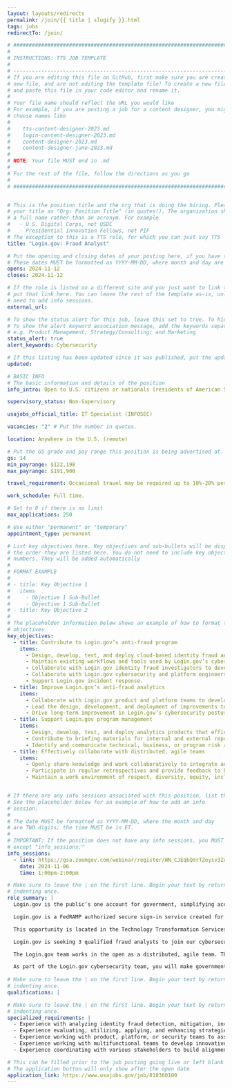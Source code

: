```yaml
---
layout: layouts/redirects
permalink: /join/{{ title | slugify }}.html
tags: jobs
redirectTo: /join/

# ###############################################################################
#                                                                              #
# INSTRUCTIONS: TTS JOB TEMPLATE                                               #
#                                                                              #
# -----------------------------------------------------------------------------#
# If you are editing this file on GitHub, first make sure you are creating a   #
# new file, and are not editing the template file! To create a new file, copy  #
# and paste this file in your code editor and rename it.                       #
#                                                                              #
# Your file name should reflect the URL you would like                         #
# For example, if you are posting a job for a content designer, you might      #
# choose names like                                                            #
#                                                                              #
#    tts-content-designer-2023.md                                              #
#    login-content-designer-2023.md                                            #
#    content-designer-2023.md                                                  #
#    content-designer-june-2023.md                                             #
#                                                                              #
# NOTE: Your file MUST end in .md                                              #
#                                                                              #
# For the rest of the file, follow the directions as you go                    #
#                                                                              #
# ###############################################################################


# This is the position title and the org that is doing the hiring. Please format
# your title as "Org: Position Title" (in quotes!). The organization should be
# a full name rather than an acronym. For example
#   - U.S. Digital Corps, not USDC
#   - Presidential Innovation Fellows, not PIF
# The exception to this is a TTS role, for which you can just say TTS
title: "Login.gov: Fraud Analyst"

# Put the opening and closing dates of your posting here, if you have them
# These dates MUST be formatted as YYYY-MM-DD, where month and day are 2-digits
opens: 2024-11-12
closes: 2024-11-12

# If the role is listed on a different site and you just want to link to it,
# put that link here. You can leave the rest of the template as-is, unless you 
# need to add info sessions.
external_url:

# To show the status alert for this job, leave this set to true. To hide it, change to false
# To show the alert keyword association message, add the keywords separated by a semi-colon
# e.g. Product Management; Strategy/Consulting; and Marketing
status_alert: true
alert_keywords: Cybersecurity

# If this listing has been updated since it was published, put the updated date below in YYYY-MM-DD format.
updated:

# BASIC INFO
# The basic information and details of the position
info_intro: Open to U.S. citizens or nationals (residents of American Samoa and Swains Island). Subject to background check.

supervisory_status: Non-Supervisory

usajobs_official_title: IT Specialist (INFOSEC)

vacancies: "2" # Put the number in quotes.

location: Anywhere in the U.S. (remote)

# Put the GS grade and pay range this position is being advertised at. For SES positions, set the value of gs to SES.
gs: 14
min_payrange: $122,198
max_payrange: $191,900

travel_requirement: Occasional travel may be required up to 10%-20% per year.

work_schedule: Full time.

# Set to 0 if there is no limit
max_applications: 250

# Use either "permanent" or "temporary"
appointment_type: permanent

# List key objectives here. Key objectives and sub-bullets will be displayed in
# the order they are listed here. You do not need to include key objective
# numbers. They will be added automatically
#
# FORMAT EXAMPLE
# 
# - title: Key Objective 1
#   items 
#     - Objective 1 Sub-Bullet
#     - Objective 1 Sub-Bullet
# - title: Key Objective 2
#
# The placeholder information below shows an example of how to format the key
# objectives
key_objectives:
  - title: Contribute to Login.gov’s anti-fraud program
    items:
      - Design, develop, test, and deploy cloud-based identity fraud analytics products and workflows that monitor, detect, mitigate, or prevent identity fraud. 
      - Maintain existing workflows and tools used by Login.gov’s cybersecurity team to monitor, detect, and investigate identity fraud.
      - Collaborate with Login.gov identity fraud investigators to develop analytics products that inform identity fraud investigations.
      - Collaborate with Login.gov cybersecurity and platform engineers to develop identity fraud monitoring and alerting solutions.
      - Support Login.gov incident response.
  - title: Improve Login.gov’s anti-fraud analytics
    items:
      - Collaborate with Login.gov product and platform teams to develop cloud-based analytics tooling that improves Login.gov’s anti-fraud posture while preserving user privacy.
      - Lead the design, development, and deployment of improvements to Login.gov’s fraud analytics workflow or tooling.
      - Drive long-term improvement in Login.gov’s cybersecurity posture by removing single points of failure, improving automation, reducing toil, or improving the fidelity of fraud analytics.
  - title: Support Login.gov program management
    items:
      - Design, develop, test, and deploy analytics products that efficiently report identity fraud KPIs and trends.
      - Contribute to briefing materials for internal and external reporting of Login.gov fraud KPIs and trends.
      - Identify and communicate technical, business, or program risk associated with Login.gov’s anti-fraud posture. 
  - title: Effectively collaborate with distributed, agile teams
    items:
      - Openly share knowledge and work collaboratively to integrate anti-identity fraud principles into product and engineering practices. 
      - Participate in regular retrospectives and provide feedback to help improve the way the team works.
      - Maintain a work environment of respect, diversity, equity, inclusion, accessibility, mutual support, flexibility, collaboration, continuous learning, and commitment to customer / partner needs. Ensure all perspectives are valued and included. Uphold TTS values of inclusion, integrity, and impact.


# If there are any info sessions associated with this position, list them here
# See the placeholder below for an example of how to add an info
# session. 
# 
# The date MUST be formatted as YYYY-MM-DD, where the month and day
# are TWO digits; the time MUST be in ET.
#
# IMPORTANT: If the position does not have any info sessions, you MUST delete everything
# except "info_sessions:"
info_sessions:
  - link: https://gsa.zoomgov.com/webinar/register/WN_CJEqbQdrTZeysv3Zu_8L6Q#/registration
    date: 2024-11-06
    time: 1:00pm-2:00pm

# Make sure to leave the | on the first line. Begin your text by returning to the next line and
# indenting once.
role_summary: |
  Login.gov is the public’s one account for government, simplifying access to government benefits and services for members of the public by enabling them to reuse one secure account across government agencies, and improving the security of government systems by enabling agencies to leverage a shared technology service to provide strong authentication and identity verification services to their customers. We focus on the complexities of digital identity authentication for the public, so agencies can focus on their mission.

  Login.gov is a FedRAMP authorized secure sign-in service created for the public to access participating government agency sites, products, and services. At its core, Login.gov is both an authentication and identity verification service and is now available to all levels of government: federal, state, and local. We're helping people access essential public services and benefits securely, privately, and seamlessly. 

  This opportunity is located in the Technology Transformation Services (TTS) Solutions Division’s Login.gov team. The Login.gov team is a remote organization and is composed of experts across product development, software engineering, cybersecurity, and platform engineering.

  Login.gov is seeking 3 qualified fraud analysts to join our cybersecurity team. A qualified candidate will be able to immediately contribute to Login.gov’s anti-fraud team by, leading the design, development, and deployment of identity-fraud related, cloud-based data analytics solutions. Leading cross functional teams to improve Login.gov’s anti-fraud standard operating procedures, fraud analytics tooling, and investigative processes.Supporting fraud investigations and Login.gov program management by developing analytics products that communicate identity fraud trends and risks to the Login.gov system. Supporting meetings with engineers and executives from prospective government agency customers to determine how Login.gov can adapt to meet their user identity needs.

  The Login.gov team works in the open as a distributed, agile team. The core product is open source, hosted in modern cloud infrastructure, and built for scale. With over ten million users we aim to be the preferred entrypoint for all government digital services. Login.gov is used to access benefits, apply for government jobs, and collect funds awarded through grant programs.

  As part of the Login.gov cybersecurity team, you will make government services more secure and accessible to the public.
  
# Make sure to leave the | on the first line. Begin your text by returning to the next line and
# indenting once.
qualifications: |

# Make sure to leave the | on the first line. Begin your text by returning to the next line and
# indenting once.
specialized_requirements: |
  - Experience with analyzing identity fraud detection, mitigation, investigation and redress practices and procedures.
  - Experience evaluating, utilizing, applying, and enhancing strategies for identity theft investigative and redress workflows.
  - Experience working with product, platform, or security teams to assess or mitigate identity fraud risk.
  - Experience working with multifunctional teams to develop innovative identity fraud related cybersecurity and cloud-based data analytics services.
  - Experience coordinating with various stakeholders to build alignment procedures and to facilitate program, initiative, project, and/or other work progress.

# This can be filled prior to the job posting going live or left blank #
# The application button will only show after the open date            #
application_link: https://www.usajobs.gov/job/818360100
---
```

